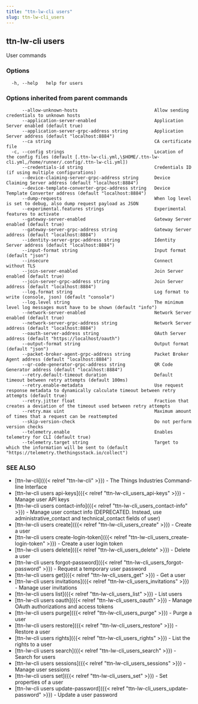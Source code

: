 ```yaml
---
title: "ttn-lw-cli users"
slug: ttn-lw-cli_users
---
```


## ttn-lw-cli users

User commands

### Options

```
  -h, --help   help for users
```

### Options inherited from parent commands

```
      --allow-unknown-hosts                             Allow sending credentials to unknown hosts
      --application-server-enabled                      Application Server enabled (default true)
      --application-server-grpc-address string          Application Server address (default "localhost:8884")
      --ca string                                       CA certificate file
  -c, --config strings                                  Location of the config files (default [.ttn-lw-cli.yml,\$HOME/.ttn-lw-cli.yml,/home/runner/.config/.ttn-lw-cli.yml])
      --credentials-id string                           Credentials ID (if using multiple configurations)
      --device-claiming-server-grpc-address string      Device Claiming Server address (default "localhost:8884")
      --device-template-converter-grpc-address string   Device Template Converter address (default "localhost:8884")
      --dump-requests                                   When log level is set to debug, also dump request payload as JSON
      --experimental.features strings                   Experimental features to activate
      --gateway-server-enabled                          Gateway Server enabled (default true)
      --gateway-server-grpc-address string              Gateway Server address (default "localhost:8884")
      --identity-server-grpc-address string             Identity Server address (default "localhost:8884")
      --input-format string                             Input format (default "json")
      --insecure                                        Connect without TLS
      --join-server-enabled                             Join Server enabled (default true)
      --join-server-grpc-address string                 Join Server address (default "localhost:8884")
      --log.format string                               Log format to write (console, json) (default "console")
      --log.level string                                The minimum level log messages must have to be shown (default "info")
      --network-server-enabled                          Network Server enabled (default true)
      --network-server-grpc-address string              Network Server address (default "localhost:8884")
      --oauth-server-address string                     OAuth Server address (default "https://localhost/oauth")
      --output-format string                            Output format (default "json")
      --packet-broker-agent-grpc-address string         Packet Broker Agent address (default "localhost:8884")
      --qr-code-generator-grpc-address string           QR Code Generator address (default "localhost:8884")
      --retry.default-timeout duration                  Default timeout between retry attempts (default 100ms)
      --retry.enable-metadata                           Use request response metadata to dynamically calculate timeout between retry attempts (default true)
      --retry.jitter float                              Fraction that creates a deviation of the timeout used between retry attempts
      --retry.max uint                                  Maximum amount of times that a request can be reattempted
      --skip-version-check                              Do not perform version checks
      --telemetry.enable                                Enables telemetry for CLI (default true)
      --telemetry.target string                         Target to which the information will be sent to (default "https://telemetry.thethingsstack.io/collect")
```

### SEE ALSO

* [ttn-lw-cli]({{< relref "ttn-lw-cli" >}})	 - The Things Industries Command-line Interface
* [ttn-lw-cli users api-keys]({{< relref "ttn-lw-cli_users_api-keys" >}})	 - Manage user API keys
* [ttn-lw-cli users contact-info]({{< relref "ttn-lw-cli_users_contact-info" >}})	 - Manage user contact info (DEPRECATED. Instead, use administrative_contact and technical_contact fields of user)
* [ttn-lw-cli users create]({{< relref "ttn-lw-cli_users_create" >}})	 - Create a user
* [ttn-lw-cli users create-login-token]({{< relref "ttn-lw-cli_users_create-login-token" >}})	 - Create a user login token
* [ttn-lw-cli users delete]({{< relref "ttn-lw-cli_users_delete" >}})	 - Delete a user
* [ttn-lw-cli users forgot-password]({{< relref "ttn-lw-cli_users_forgot-password" >}})	 - Request a temporary user password
* [ttn-lw-cli users get]({{< relref "ttn-lw-cli_users_get" >}})	 - Get a user
* [ttn-lw-cli users invitations]({{< relref "ttn-lw-cli_users_invitations" >}})	 - Manage user invitations
* [ttn-lw-cli users list]({{< relref "ttn-lw-cli_users_list" >}})	 - List users
* [ttn-lw-cli users oauth]({{< relref "ttn-lw-cli_users_oauth" >}})	 - Manage OAuth authorizations and access tokens
* [ttn-lw-cli users purge]({{< relref "ttn-lw-cli_users_purge" >}})	 - Purge a user
* [ttn-lw-cli users restore]({{< relref "ttn-lw-cli_users_restore" >}})	 - Restore a user
* [ttn-lw-cli users rights]({{< relref "ttn-lw-cli_users_rights" >}})	 - List the rights to a user
* [ttn-lw-cli users search]({{< relref "ttn-lw-cli_users_search" >}})	 - Search for users
* [ttn-lw-cli users sessions]({{< relref "ttn-lw-cli_users_sessions" >}})	 - Manage user sessions
* [ttn-lw-cli users set]({{< relref "ttn-lw-cli_users_set" >}})	 - Set properties of a user
* [ttn-lw-cli users update-password]({{< relref "ttn-lw-cli_users_update-password" >}})	 - Update a user password

